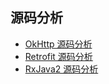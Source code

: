 ## 源码分析

- [OkHttp 源码分析](https://github.com/passin95/LearningNotes/blob/master/notes/OkHttp%20源码分析.md)
- [Retrofit 源码分析](https://github.com/passin95/LearningNotes/blob/master/notes/Retrofit%20源码分析.md)
- [RxJava2 源码分析](https://github.com/passin95/LearningNotes/blob/master/notes/RxJava2%20源码分析.md) 
